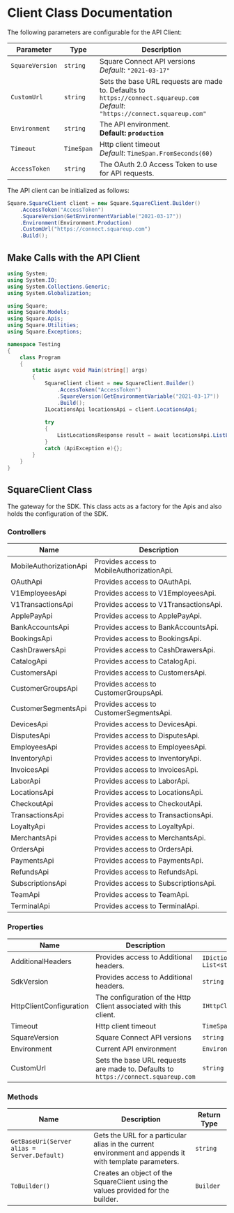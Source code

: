 
# Client Class Documentation

The following parameters are configurable for the API Client:

| Parameter | Type | Description |
|  --- | --- | --- |
| `SquareVersion` | `string` | Square Connect API versions<br>*Default*: `"2021-03-17"` |
| `CustomUrl` | `string` | Sets the base URL requests are made to. Defaults to `https://connect.squareup.com`<br>*Default*: `"https://connect.squareup.com"` |
| `Environment` | `string` | The API environment. <br> **Default: `production`** |
| `Timeout` | `TimeSpan` | Http client timeout<br>*Default*: `TimeSpan.FromSeconds(60)` |
| `AccessToken` | `string` | The OAuth 2.0 Access Token to use for API requests. |

The API client can be initialized as follows:

```csharp
Square.SquareClient client = new Square.SquareClient.Builder()
    .AccessToken("AccessToken")
    .SquareVersion(GetEnvironmentVariable("2021-03-17"))
    .Environment(Environment.Production)
    .CustomUrl("https://connect.squareup.com")
    .Build();
```

## Make Calls with the API Client

```csharp
using System;
using System.IO;
using System.Collections.Generic;
using System.Globalization;

using Square;
using Square.Models;
using Square.Apis;
using Square.Utilities;
using Square.Exceptions;

namespace Testing
{
    class Program
    {
        static async void Main(string[] args)
        {
            SquareClient client = new SquareClient.Builder()
                .AccessToken("AccessToken")
                .SquareVersion(GetEnvironmentVariable("2021-03-17"))
                .Build();
            ILocationsApi locationsApi = client.LocationsApi;
            
            try
            {
                ListLocationsResponse result = await locationsApi.ListLocationsAsync();
            }
            catch (ApiException e){};
        }
    }
}
```

## SquareClient Class

The gateway for the SDK. This class acts as a factory for the Apis and also holds the configuration of the SDK.

### Controllers

| Name | Description |
|  --- | --- |
| MobileAuthorizationApi | Provides access to MobileAuthorizationApi. |
| OAuthApi | Provides access to OAuthApi. |
| V1EmployeesApi | Provides access to V1EmployeesApi. |
| V1TransactionsApi | Provides access to V1TransactionsApi. |
| ApplePayApi | Provides access to ApplePayApi. |
| BankAccountsApi | Provides access to BankAccountsApi. |
| BookingsApi | Provides access to BookingsApi. |
| CashDrawersApi | Provides access to CashDrawersApi. |
| CatalogApi | Provides access to CatalogApi. |
| CustomersApi | Provides access to CustomersApi. |
| CustomerGroupsApi | Provides access to CustomerGroupsApi. |
| CustomerSegmentsApi | Provides access to CustomerSegmentsApi. |
| DevicesApi | Provides access to DevicesApi. |
| DisputesApi | Provides access to DisputesApi. |
| EmployeesApi | Provides access to EmployeesApi. |
| InventoryApi | Provides access to InventoryApi. |
| InvoicesApi | Provides access to InvoicesApi. |
| LaborApi | Provides access to LaborApi. |
| LocationsApi | Provides access to LocationsApi. |
| CheckoutApi | Provides access to CheckoutApi. |
| TransactionsApi | Provides access to TransactionsApi. |
| LoyaltyApi | Provides access to LoyaltyApi. |
| MerchantsApi | Provides access to MerchantsApi. |
| OrdersApi | Provides access to OrdersApi. |
| PaymentsApi | Provides access to PaymentsApi. |
| RefundsApi | Provides access to RefundsApi. |
| SubscriptionsApi | Provides access to SubscriptionsApi. |
| TeamApi | Provides access to TeamApi. |
| TerminalApi | Provides access to TerminalApi. |

### Properties

| Name | Description | Type |
|  --- | --- | --- |
| AdditionalHeaders | Provides access to Additional headers. | `IDictionary<string, List<string>>` |
| SdkVersion | Provides access to Additional headers. | `string` |
| HttpClientConfiguration | The configuration of the Http Client associated with this client. | `IHttpClientConfiguration` |
| Timeout | Http client timeout | `TimeSpan` |
| SquareVersion | Square Connect API versions | `string` |
| Environment | Current API environment | `Environment` |
| CustomUrl | Sets the base URL requests are made to. Defaults to `https://connect.squareup.com` | `string` |

### Methods

| Name | Description | Return Type |
|  --- | --- | --- |
| `GetBaseUri(Server alias = Server.Default)` | Gets the URL for a particular alias in the current environment and appends it with template parameters. | `string` |
| `ToBuilder()` | Creates an object of the SquareClient using the values provided for the builder. | `Builder` |

